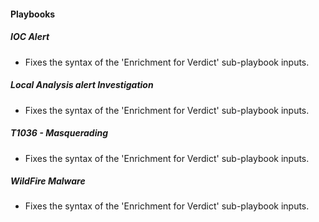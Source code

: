 
#### Playbooks
##### IOC Alert
- Fixes the syntax of the 'Enrichment for Verdict' sub-playbook inputs.
##### Local Analysis alert Investigation
- Fixes the syntax of the 'Enrichment for Verdict' sub-playbook inputs.
##### T1036 - Masquerading
- Fixes the syntax of the 'Enrichment for Verdict' sub-playbook inputs.
##### WildFire Malware
- Fixes the syntax of the 'Enrichment for Verdict' sub-playbook inputs.

